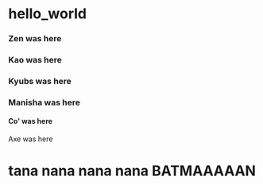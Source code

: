 # hello_world

### Zen was here

### Kao was here

### Kyubs was here

### Manisha was here

#### Co' was here
Axe was here
# tana nana nana nana BATMAAAAAN #
